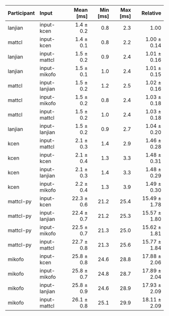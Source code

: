 | Participant | Input | Mean [ms] | Min [ms] | Max [ms] | Relative |
|:---|:---|---:|---:|---:|---:|
| lanjian | input-kcen | 1.4 ± 0.2 | 0.8 | 2.3 | 1.00 |
| mattcl | input-kcen | 1.4 ± 0.1 | 0.8 | 2.2 | 1.00 ± 0.14 |
| lanjian | input-mattcl | 1.5 ± 0.2 | 0.9 | 2.4 | 1.01 ± 0.16 |
| lanjian | input-mikofo | 1.5 ± 0.1 | 1.0 | 2.4 | 1.01 ± 0.15 |
| mattcl | input-lanjian | 1.5 ± 0.2 | 1.2 | 2.5 | 1.02 ± 0.16 |
| mattcl | input-mikofo | 1.5 ± 0.2 | 0.8 | 2.4 | 1.03 ± 0.18 |
| mattcl | input-mattcl | 1.5 ± 0.2 | 1.0 | 2.4 | 1.03 ± 0.18 |
| lanjian | input-lanjian | 1.5 ± 0.2 | 0.9 | 2.7 | 1.04 ± 0.20 |
| kcen | input-mattcl | 2.1 ± 0.3 | 1.4 | 2.9 | 1.46 ± 0.28 |
| kcen | input-kcen | 2.1 ± 0.4 | 1.3 | 3.3 | 1.48 ± 0.31 |
| kcen | input-lanjian | 2.1 ± 0.3 | 1.4 | 3.3 | 1.48 ± 0.29 |
| kcen | input-mikofo | 2.2 ± 0.4 | 1.3 | 3.9 | 1.49 ± 0.30 |
| mattcl-py | input-kcen | 22.3 ± 0.6 | 21.2 | 25.4 | 15.49 ± 1.78 |
| mattcl-py | input-lanjian | 22.4 ± 0.7 | 21.2 | 25.3 | 15.57 ± 1.80 |
| mattcl-py | input-mikofo | 22.5 ± 0.7 | 21.3 | 25.0 | 15.62 ± 1.81 |
| mattcl-py | input-mattcl | 22.7 ± 0.8 | 21.3 | 25.6 | 15.77 ± 1.84 |
| mikofo | input-kcen | 25.8 ± 0.8 | 24.6 | 28.8 | 17.88 ± 2.06 |
| mikofo | input-mikofo | 25.8 ± 0.7 | 24.8 | 28.7 | 17.89 ± 2.04 |
| mikofo | input-lanjian | 25.8 ± 0.9 | 24.6 | 28.9 | 17.93 ± 2.09 |
| mikofo | input-mattcl | 26.1 ± 0.8 | 25.1 | 29.9 | 18.11 ± 2.09 |
